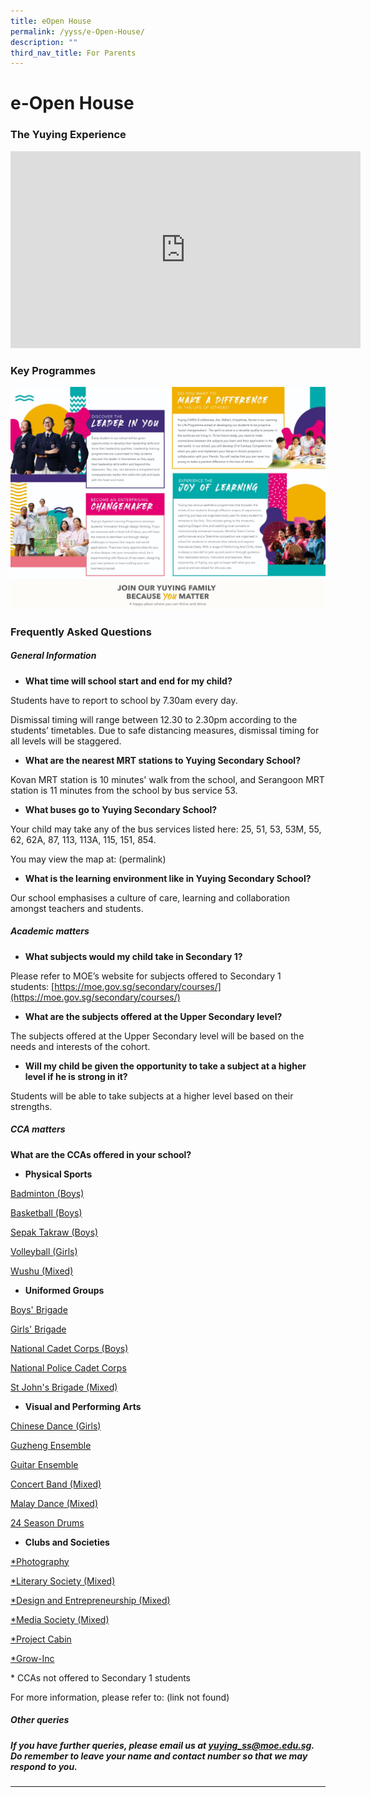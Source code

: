 ```yaml
---
title: eOpen House
permalink: /yyss/e-Open-House/
description: ""
third_nav_title: For Parents
---
```


e-Open House
============

### The Yuying Experience


<iframe width="560" height="315" src="https://www.youtube.com/embed/GXVRZIA37LA" title="YouTube video player" frameborder="0" allow="accelerometer; autoplay; clipboard-write; encrypted-media; gyroscope; picture-in-picture" allowfullscreen></iframe>


### Key Programmes


![](/images/OpenHouse.jpeg)

### Frequently Asked Questions


##### **General Information**

* **What time will school start and end for my child?**

Students have to report to school by 7.30am every day.

Dismissal timing will range between 12.30 to 2.30pm according to the students’ timetables. Due to safe distancing measures, dismissal timing for all levels will be staggered.

* **What are the nearest MRT stations to Yuying Secondary School?**

Kovan MRT station is 10 minutes' walk from the school, and Serangoon MRT station is 11 minutes from the school by bus service 53.

* **What buses go to Yuying Secondary School?**

Your child may take any of the bus services listed here: 25, 51, 53, 53M, 55, 62, 62A, 87, 113, 113A, 115, 151, 854.

You may view the map at: (permalink)

* **What is the learning environment like in Yuying Secondary School?**

Our school emphasises a culture of care, learning and collaboration amongst teachers and students.

##### **Academic matters**

* **What subjects would my child take in Secondary 1?**

Please refer to MOE’s website for subjects offered to Secondary 1 students: [https://moe.gov.sg/secondary/courses/](https://moe.gov.sg/secondary/courses/)

* **What are the subjects offered at the Upper Secondary level?** 

The subjects offered at the Upper Secondary level will be based on the needs and interests of the cohort.

* **Will my child be given the opportunity to take a subject at a higher level if he is strong in it?**

Students will be able to take subjects at a higher level based on their strengths.

##### **CCA matters**

**What are the CCAs offered in your school?**

* **Physical Sports**

[Badminton (Boys)](/co-curriculum/Physical-Sports/Badminton-Boys/)

[Basketball (Boys)](/co-curriculum/Physical-Sports/Basketball-Boys/)

[Sepak Takraw (Boys)](/co-curriculum/Physical-Sports/Sepak-Takraw-Boys/)

[Volleyball (Girls)](/co-curriculum/Physical-Sports/Volleyball-Girls/)

[Wushu (Mixed)](/co-curriculum/Physical-Sports/Wushu-Mixed/)


* **Uniformed Groups**

[Boys' Brigade](/co-curriculum/Uniformed-Groups/Boys-Brigade/)

[Girls' Brigade](/co-curriculum/Uniformed-Groups/Girls-Brigade/)

[National Cadet Corps (Boys)](/co-curriculum/Uniformed-Groups/National-Cadet-Corps/)

[National Police Cadet Corps](/co-curriculum/Uniformed-Groups/National-Police-Cadet-Corps/)

[St John's Brigade (Mixed)](/co-curriculum/Uniformed-Groups/St-John-Brigade-Singapore/)

* **Visual and Performing Arts**

[Chinese Dance (Girls)](/co-curriculum/Visual-and-Performing-Arts/Chinese-Dance/)

[Guzheng Ensemble](/co-curriculum/Visual-and-Performing-Arts/Guzheng-Ensemble/)

[Guitar Ensemble](/co-curriculum/Visual-and-Performing-Arts/Guitar-Ensemble/)

[Concert Band (Mixed)](/co-curriculum/Visual-and-Performing-Arts/Concert-Band/)

[Malay Dance (Mixed)](/co-curriculum/Visual-and-Performing-Arts/Malay-Dance/)

[24 Season Drums](/co-curriculum/Visual-and-Performing-Arts/24-Season-Drums/)


* **Clubs and Societies**

[*Photography](/co-curriculum/Clubs-and-Societies/Photography-Club/)

[*Literary Society (Mixed)](/co-curriculum/Clubs-and-Societies/Literary-Society/)

[*Design and Entrepreneurship (Mixed)](/co-curriculum/Clubs-and-Societies/Design-and-Entrepreneurship-Club/)

[*Media Society (Mixed)](/co-curriculum/Clubs-and-Societies/Media-Society/)

[*Project Cabin](/co-curriculum/Clubs-and-Societies/Cabin-Club/)

[*Grow-Inc](/co-curriculum/Clubs-and-Societies/Grow-Inc/)

\* CCAs not offered to Secondary 1 students

For more information, please refer to: (link not found)


##### **Other queries**

##### If you have further queries, please email us at [yuying\_ss@moe.edu.sg](mailto:yuying_ss@moe.edu.sg). Do remember to leave your name and contact number so that we may respond to you.
--------------------------------------------------------------------------------------------------------------------------------------------------------------------------------------